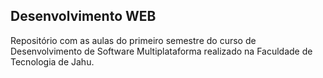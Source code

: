 ## Desenvolvimento WEB
Repositório com as aulas do primeiro semestre do curso de Desenvolvimento de Software Multiplataforma realizado na Faculdade de Tecnologia de Jahu.
